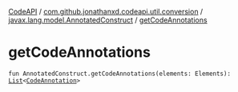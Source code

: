 [CodeAPI](../../index.md) / [com.github.jonathanxd.codeapi.util.conversion](../index.md) / [javax.lang.model.AnnotatedConstruct](index.md) / [getCodeAnnotations](.)

# getCodeAnnotations

`fun AnnotatedConstruct.getCodeAnnotations(elements: Elements): `[`List`](https://kotlinlang.org/api/latest/jvm/stdlib/kotlin.collections/-list/index.html)`<`[`CodeAnnotation`](../../com.github.jonathanxd.codeapi.base/-code-annotation.md)`>`